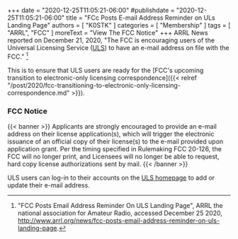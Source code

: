 +++
date = "2020-12-25T11:05:21-06:00"
#publishdate = "2020-12-25T11:05:21-06:00"
title = "FCc Posts E-mail Address Reminder on ULs Landing Page"
authors = [ "K0STK" ]
categories = [ "Membership" ]
tags = [ "ARRL", "FCC" ]
moreText = "View The FCC Notice"
+++
ARRL News reported on December 21, 2020, "The FCC is encouraging users of the
Universal Licensing Service
([ULS](https://www.fcc.gov/wireless/systems-utilities/universal-licensing-system))
to have an e-mail address on file with the FCC." [^1]

[^1]: "FCC Posts Email Address Reminder On ULS Landing Page", ARRL the national association for Amateur Radio, accessed December 25 2020, http://www.arrl.org/news/fcc-posts-email-address-reminder-on-uls-landing-page.

This is to ensure that ULS users are ready for the [FCC's upcoming transition
to electronic-only licensing correspondence]({{< relref "/post/2020/fcc-transitioning-to-electronic-only-licensing-correspondence.md" >}}).

<!--more-->

### FCC Notice

{{< banner >}}
Applicants are strongly encouraged to provide an e-mail address on their
license application(s), which will trigger the electronic issuance of an
official copy of their license(s) to the e-mail provided upon application
grant.  Per the timing specified in Rulemaking FCC 20-126, the FCC will no
longer print, and Licensees will no longer be able to request, hard copy
license authorizations sent by mail.
{{< /banner >}}

ULS users can log-in to their accounts on the 
[ULS homepage](https://www.fcc.gov/wireless/systems-utilities/universal-licensing-system)
to add or update their e-mail address.

